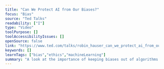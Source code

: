 ```yaml
---
title: "Can We Protect AI from Our Biases?"
focus: "Bias"
source: "Ted Talks"
readability: ["I"]
type: "Video"
toolPurpose: []
toolAccessibilityIssues: []
openSource: false
link: "https://www.ted.com/talks/robin_hauser_can_we_protect_ai_from_our_biases#t-44620"
keywords: []
learnTags: ["bias","ethics","machineLearning"]
summary: "A look at the importance of keeping biases out of algorithms and having a clear method of oversight for ethical standards. "
---
```


